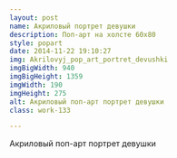 ```yaml
---
layout: post
name: Акриловый портрет девушки
description: Поп-арт на холсте 60x80
style: popart
date: 2014-11-22 19:10:27
img: Akrilovyj_pop_art_portret_devushki
imgBigWidth: 940
imgBigHeight: 1359
imgWidth: 190
imgHeight: 275
alt: Акриловый поп-арт портрет девушки
class: work-133

---
```


Акриловый поп-арт портрет девушки